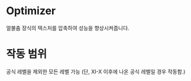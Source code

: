 # Optimizer
얼불춤 장식의 텍스처를 압축하여 성능을 향상시켜줍니다.
# 작동 범위
공식 레벨을 제외한 모든 레벨 가능
(단, XI-X 이후에 나온 공식 레벨일 경우 작동함.)

